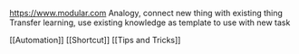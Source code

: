 https://www.modular.com
Analogy, connect new thing with existing thing
Transfer learning, use existing knowledge as template to use with new task

[[Automation]]
[[Shortcut]]
[[Tips and Tricks]]
